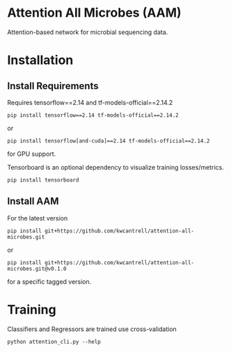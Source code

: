 # Attention All Microbes (AAM)

Attention-based network for microbial sequencing data. 

# Installation

## Install Requirements
Requires tensorflow==2.14 and tf-models-official==2.14.2

`pip install tensorflow==2.14 tf-models-official==2.14.2` 

or

 `pip install tensorflow[and-cuda]==2.14 tf-models-official==2.14.2` 

for GPU support.

Tensorboard is an optional dependency to visualize training losses/metrics.

`pip install tensorboard`

## Install AAM

For the latest version

`pip install git+https://github.com/kwcantrell/attention-all-microbes.git`

or

`pip install git+https://github.com/kwcantrell/attention-all-microbes.git@v0.1.0`

for a specific tagged version.


# Training

Classifiers and Regressors are trained use cross-validation 

`python attention_cli.py --help`







